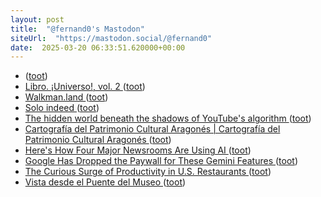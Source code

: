 ```yaml
---
layout: post
title:  "@fernand0's Mastodon"
siteUrl:  "https://mastodon.social/@fernand0"
date:  2025-03-20 06:33:51.620000+00:00
---
```

*  [ ](https://neopaquita.es/@fjromero) ([toot](https://mastodon.social/@fernand0/114193362558498273))
*  [Libro. ¡Universo!, vol. 2 ](https://fotografiasenmovimiento.wordpress.com/2025/03/19/libro-universo-vol-2) ([toot](https://mastodon.social/@fernand0/114192421994301796))
*  [Walkman.land ](https://walkman.land) ([toot](https://mastodon.social/@fernand0/114192358466893102))
*  [Solo indeed ](https://avecesunafoto.wordpress.com/2025/03/19/solo-indeed) ([toot](https://mastodon.social/@fernand0/114190496300335202))
*  [The hidden world beneath the shadows of YouTube's algorithm ](https://www.bbc.com/future/article/20250306-inside-youtubes-hidden-world-of-forgotten-video) ([toot](https://mastodon.social/@fernand0/114190489359512820))
*  [Cartografía del Patrimonio Cultural Aragonés \| Cartografía del Patrimonio Cultural Aragonés ](https://cartografiapatrimoniocultural.unizar.es) ([toot](https://mastodon.social/@fernand0/114190314298402619))
*  [Here's How Four Major Newsrooms Are Using AI ](https://lifehacker.com/tech/how-major-newsrooms-are-using-a) ([toot](https://mastodon.social/@fernand0/114189968658069265))
*  [Google Has Dropped the Paywall for These Gemini Features ](https://lifehacker.com/tech/google-has-dropped-the-paywall-for-these-gemini-feature) ([toot](https://mastodon.social/@fernand0/114189760001380605))
*  [The Curious Surge of Productivity in U.S. Restaurants ](https://www.nber.org/papers/w3355) ([toot](https://mastodon.social/@fernand0/114189047988830398))
*  [Vista desde el Puente del Museo ](https://www.flickr.com/photos/fernand0/54374724731) ([toot](https://mastodon.social/@fernand0/114188933156029646))
